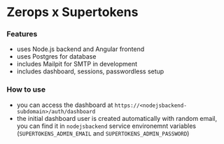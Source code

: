 # Zerops x Supertokens

### Features
- uses Node.js backend and Angular frontend
- uses Postgres for database
- includes Mailpit for SMTP in development
- includes dashboard, sessions, passwordless setup

### How to use
- you can access the dashboard at `https://<nodejsbackend-subdomain>/auth/dashboard`
- the initial dashboard user is created automatically with random email, you can find it in `nodejsbackend` service environemnt variables (`SUPERTOKENS_ADMIN_EMAIL` and `SUPERTOKENS_ADMIN_PASSWORD`)
